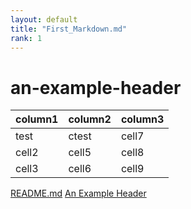 ```yaml
---
layout: default
title: "First_Markdown.md"
rank: 1
---
```


# an-example-header

column1 | column2 | column3
--------|---------|-----------
test | ctest | cell7
cell2 | cell5 | cell8
cell3 | cell6 | cell9
[README.md](/daa/README.md)
[An Example Header](#an-example-header)